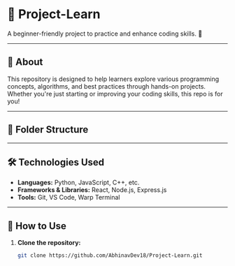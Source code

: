 # 📌 Project-Learn  
A beginner-friendly project to practice and enhance coding skills. 🚀  

---

## 📖 About  
This repository is designed to help learners explore various programming concepts, algorithms, and best practices through hands-on projects. Whether you're just starting or improving your coding skills, this repo is for you!  

---

## 📂 Folder Structure  


---

## 🛠️ Technologies Used  
- **Languages:** Python, JavaScript, C++, etc.  
- **Frameworks & Libraries:** React, Node.js, Express.js  
- **Tools:** Git, VS Code, Warp Terminal  

---

## 🚀 How to Use  
1. **Clone the repository:**  
   ```sh
   git clone https://github.com/AbhinavDev18/Project-Learn.git
